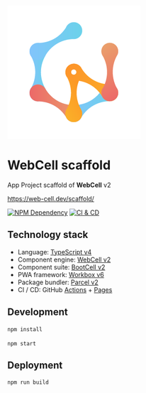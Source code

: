![](src/image/WebCell-0.png)

# WebCell scaffold

App Project scaffold of **WebCell** v2

https://web-cell.dev/scaffold/

[![NPM Dependency](https://david-dm.org/EasyWebApp/scaffold.svg)][1]
[![CI & CD](https://github.com/EasyWebApp/scaffold/actions/workflows/main.yml/badge.svg)][2]

## Technology stack

-   Language: [TypeScript v4][3]
-   Component engine: [WebCell v2][4]
-   Component suite: [BootCell v2][5]
-   PWA framework: [Workbox v6][6]
-   Package bundler: [Parcel v2][7]
-   CI / CD: GitHub [Actions][8] + [Pages][9]

## Development

```shell
npm install

npm start
```

## Deployment

```shell
npm run build
```

[1]: https://david-dm.org/EasyWebApp/scaffold
[2]: https://github.com/EasyWebApp/scaffold/actions/workflows/main.yml
[3]: https://typescriptlang.org
[4]: https://web-cell.dev/
[5]: https://bootstrap.web-cell.dev/
[6]: https://developers.google.com/web/tools/workbox
[7]: https://parceljs.org
[8]: https://github.com/features/actions
[9]: https://pages.github.com/

